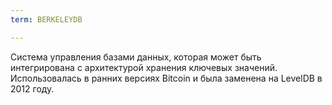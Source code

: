 ```yaml
---
term: BERKELEYDB

---
```

Система управления базами данных, которая может быть интегрирована с архитектурой хранения ключевых значений. Использовалась в ранних версиях Bitcoin и была заменена на LevelDB в 2012 году.